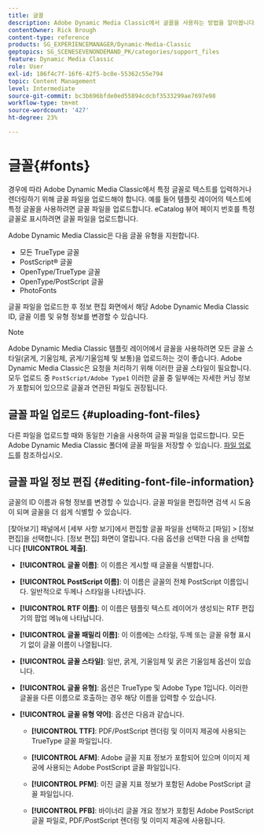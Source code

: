 ```yaml
---
title: 글꼴
description: Adobe Dynamic Media Classic에서 글꼴을 사용하는 방법을 알아봅니다.
contentOwner: Rick Brough
content-type: reference
products: SG_EXPERIENCEMANAGER/Dynamic-Media-Classic
geptopics: SG_SCENESEVENONDEMAND_PK/categories/support_files
feature: Dynamic Media Classic
role: User
exl-id: 186f4c7f-16f6-42f5-bc0e-55362c55e794
topic: Content Management
level: Intermediate
source-git-commit: bc3b696bfde0ed55894cdcbf3533299ae7697e98
workflow-type: tm+mt
source-wordcount: '427'
ht-degree: 23%

---
```


# 글꼴{#fonts}

경우에 따라 Adobe Dynamic Media Classic에서 특정 글꼴로 텍스트를 입력하거나 렌더링하기 위해 글꼴 파일을 업로드해야 합니다. 예를 들어 템플릿 레이어의 텍스트에 특정 글꼴을 사용하려면 글꼴 파일을 업로드합니다. eCatalog 뷰어 페이지 번호를 특정 글꼴로 표시하려면 글꼴 파일을 업로드합니다.

Adobe Dynamic Media Classic은 다음 글꼴 유형을 지원합니다.

* 모든 TrueType 글꼴
* PostScript® 글꼴
* OpenType/TrueType 글꼴
* OpenType/PostScript 글꼴
* PhotoFonts

글꼴 파일을 업로드한 후 정보 편집 화면에서 해당 Adobe Dynamic Media Classic ID, 글꼴 이름 및 유형 정보를 변경할 수 있습니다.

>[!NOTE]
>
>Adobe Dynamic Media Classic 템플릿 레이어에서 글꼴을 사용하려면 모든 글꼴 스타일(굵게, 기울임체, 굵게/기울임체 및 보통)을 업로드하는 것이 좋습니다. Adobe Dynamic Media Classic은 요청을 처리하기 위해 이러한 글꼴 스타일이 필요합니다. 모두 업로드 중 `PostScript/Adobe Type1` 이러한 글꼴 중 일부에는 자세한 커닝 정보가 포함되어 있으므로 글꼴과 연관된 파일도 권장됩니다.

## 글꼴 파일 업로드 {#uploading-font-files}

다른 파일을 업로드할 때와 동일한 기술을 사용하여 글꼴 파일을 업로드합니다. 모든 Adobe Dynamic Media Classic 폴더에 글꼴 파일을 저장할 수 있습니다. [파일 업로드](uploading-files.md#uploading_your_files)를 참조하십시오.

## 글꼴 파일 정보 편집 {#editing-font-file-information}

글꼴의 ID 이름과 유형 정보를 변경할 수 있습니다. 글꼴 파일을 편집하면 검색 시 도움이 되며 글꼴을 더 쉽게 식별할 수 있습니다.

[찾아보기] 패널에서 [세부 사항 보기]에서 편집할 글꼴 파일을 선택하고 [파일] > [정보 편집]을 선택합니다. [정보 편집] 화면이 열립니다. 다음 옵션을 선택한 다음 을 선택합니다 **[!UICONTROL 제출]**.

* **[!UICONTROL 글꼴 이름]**: 이 이름은 게시할 때 글꼴을 식별합니다.

* **[!UICONTROL PostScript 이름]**: 이 이름은 글꼴의 전체 PostScript 이름입니다. 일반적으로 두께나 스타일을 나타냅니다.

* **[!UICONTROL RTF 이름]**: 이 이름은 템플릿 텍스트 레이어가 생성되는 RTF 편집기의 팝업 메뉴에 나타납니다.

* **[!UICONTROL 글꼴 패밀리 이름]**: 이 이름에는 스타일, 두께 또는 글꼴 유형 표시기 없이 글꼴 이름이 나열됩니다.

* **[!UICONTROL 글꼴 스타일]**: 일반, 굵게, 기울임체 및 굵은 기울임체 옵션이 있습니다.

* **[!UICONTROL 글꼴 유형]**: 옵션은 TrueType 및 Adobe Type 1입니다. 이러한 글꼴을 다른 이름으로 호출하는 경우 해당 이름을 입력할 수 있습니다.

* **[!UICONTROL 글꼴 유형 약어]**: 옵션은 다음과 같습니다.

   * **[!UICONTROL TTF]**: PDF/PostScript 렌더링 및 이미지 제공에 사용되는 TrueType 글꼴 파일입니다.

   * **[!UICONTROL AFM]**: Adobe 글꼴 지표 정보가 포함되어 있으며 이미지 제공에 사용되는 Adobe PostScript 글꼴 파일입니다.

   * **[!UICONTROL PFM]**: 이진 글꼴 지표 정보가 포함된 Adobe PostScript 글꼴 파일입니다.

   * **[!UICONTROL PFB]**: 바이너리 글꼴 개요 정보가 포함된 Adobe PostScript 글꼴 파일로, PDF/PostScript 렌더링 및 이미지 제공에 사용됩니다.
